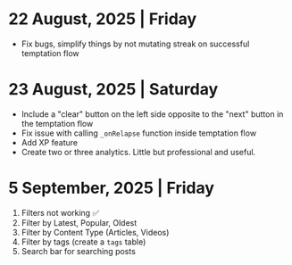 # 22 August, 2025 | Friday

- Fix bugs, simplify things by not mutating streak on successful temptation flow

# 23 August, 2025 | Saturday

- Include a "clear" button on the left side opposite to the "next" button in the temptation flow
- Fix issue with calling `_onRelapse` function inside temptation flow
- Add XP feature
- Create two or three analytics. Little but professional and useful.

# 5 September, 2025 | Friday

1. Filters not working ✅
2. Filter by Latest, Popular, Oldest
3. Filter by Content Type (Articles, Videos)
4. Filter by tags (create a `tags` table)
5. Search bar for searching posts